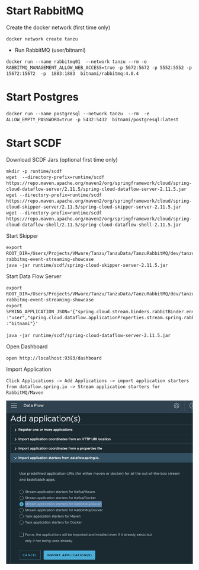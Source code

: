 
# Start RabbitMQ

Create the docker network (first time only)

```shell
docker network create tanzu
```


- Run RabbitMQ (user/bitnami)
```shell
docker run --name rabbitmq01  --network tanzu --rm -e RABBITMQ_MANAGEMENT_ALLOW_WEB_ACCESS=true -p 5672:5672 -p 5552:5552 -p 15672:15672  -p  1883:1883  bitnami/rabbitmq:4.0.4 
```

# Start Postgres


```shell
docker run --name postgresql --network tanzu  --rm  -e ALLOW_EMPTY_PASSWORD=true -p 5432:5432  bitnami/postgresql:latest
```


# Start SCDF


Download SCDF Jars (optional first time only)

```shell
mkdir -p runtime/scdf
wget  --directory-prefix=runtime/scdf https://repo.maven.apache.org/maven2/org/springframework/cloud/spring-cloud-dataflow-server/2.11.5/spring-cloud-dataflow-server-2.11.5.jar
wget --directory-prefix=runtime/scdf https://repo.maven.apache.org/maven2/org/springframework/cloud/spring-cloud-skipper-server/2.11.5/spring-cloud-skipper-server-2.11.5.jar
wget --directory-prefix=runtime/scdf https://repo.maven.apache.org/maven2/org/springframework/cloud/spring-cloud-dataflow-shell/2.11.5/spring-cloud-dataflow-shell-2.11.5.jar
```


Start Skipper
```shell
export ROOT_DIR=/Users/Projects/VMware/Tanzu/TanzuData/TanzuRabbitMQ/dev/tanzu-rabbitmq-event-streaming-showcase
java -jar runtime/scdf/spring-cloud-skipper-server-2.11.5.jar
```


Start Data Flow Server 
```shell
export ROOT_DIR=/Users/Projects/VMware/Tanzu/TanzuData/TanzuRabbitMQ/dev/tanzu-rabbitmq-event-streaming-showcase
export SPRING_APPLICATION_JSON='{"spring.cloud.stream.binders.rabbitBinder.environment.spring.rabbitmq.username":"user","spring.cloud.stream.binders.rabbitBinder.environment.spring.rabbitmq.password":"bitnami","spring.rabbitmq.username":"user","spring.rabbitmq.password":"bitnami","spring.cloud.dataflow.applicationProperties.stream.spring.rabbitmq.username" :"user","spring.cloud.dataflow.applicationProperties.stream.spring.rabbitmq.password" :"bitnami"}'

java -jar runtime/scdf/spring-cloud-dataflow-server-2.11.5.jar
```


Open Dashboard

```shell
open http://localhost:9393/dashboard
```


Import Application

    Click Applications -> Add Applications -> import application starters from dataflow.spring.io -> Stream application starters for RabbitMQ/Maven

![import-rabbit-apps.png](images/import-rabbit-apps.png)


